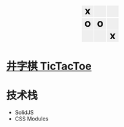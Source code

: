 <p align="center">
    <img src="https://raw.githubusercontent.com/Debbl/solidjs-tic-tac-toe/main/src/assets/logo.png" width="100px" />
</p>

# [井字棋 TicTacToe](https://game.aiwan.run/tictactoe/) 

# 技术栈

- SolidJS
- CSS Modules
